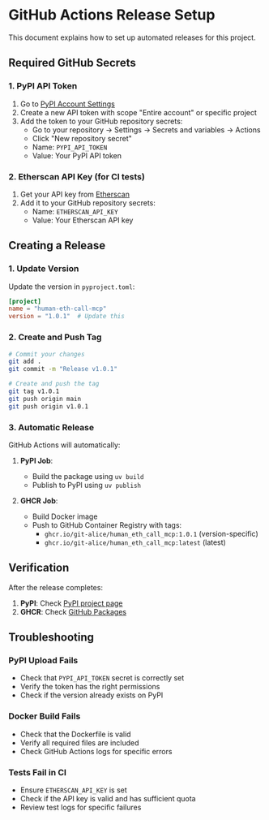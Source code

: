 # GitHub Actions Release Setup

This document explains how to set up automated releases for this project.

## Required GitHub Secrets

### 1. PyPI API Token

1. Go to [PyPI Account Settings](https://pypi.org/manage/account/)
2. Create a new API token with scope "Entire account" or specific project
3. Add the token to your GitHub repository secrets:
   - Go to your repository → Settings → Secrets and variables → Actions
   - Click "New repository secret"
   - Name: `PYPI_API_TOKEN`
   - Value: Your PyPI API token

### 2. Etherscan API Key (for CI tests)

1. Get your API key from [Etherscan](https://etherscan.io/apis)
2. Add it to your GitHub repository secrets:
   - Name: `ETHERSCAN_API_KEY`
   - Value: Your Etherscan API key

## Creating a Release

### 1. Update Version

Update the version in `pyproject.toml`:

```toml
[project]
name = "human-eth-call-mcp"
version = "1.0.1"  # Update this
```

### 2. Create and Push Tag

```bash
# Commit your changes
git add .
git commit -m "Release v1.0.1"

# Create and push the tag
git tag v1.0.1
git push origin main
git push origin v1.0.1
```

### 3. Automatic Release

GitHub Actions will automatically:

1. **PyPI Job**:
   - Build the package using `uv build`
   - Publish to PyPI using `uv publish`

2. **GHCR Job**:
   - Build Docker image
   - Push to GitHub Container Registry with tags:
     - `ghcr.io/git-alice/human_eth_call_mcp:1.0.1` (version-specific)
     - `ghcr.io/git-alice/human_eth_call_mcp:latest` (latest)

## Verification

After the release completes:

1. **PyPI**: Check [PyPI project page](https://pypi.org/project/human-eth-call-mcp/)
2. **GHCR**: Check [GitHub Packages](https://github.com/git-alice/human_eth_call_mcp/pkgs/container/human_eth_call_mcp)

## Troubleshooting

### PyPI Upload Fails

- Check that `PYPI_API_TOKEN` secret is correctly set
- Verify the token has the right permissions
- Check if the version already exists on PyPI

### Docker Build Fails

- Check that the Dockerfile is valid
- Verify all required files are included
- Check GitHub Actions logs for specific errors

### Tests Fail in CI

- Ensure `ETHERSCAN_API_KEY` is set
- Check if the API key is valid and has sufficient quota
- Review test logs for specific failures
